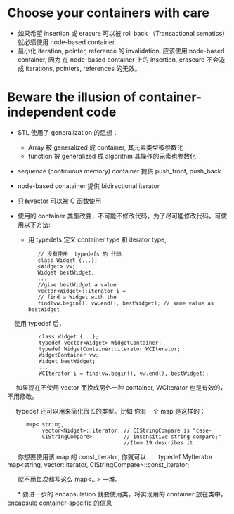 # Choose your containers with care #

* 如果希望 insertion 或 erasure 可以被  roll back （Transactional sematics）就必须使用 node-based container.
* 最小化 iteration, pointer, reference 的 invalidation, 应该使用 node-based container, 因为 在 node-based container 上的 insertion, eraseure 不会造成 iterations, pointers, references 的无效。


# Beware the illusion of container-independent code #

* STL 使用了 generalization 的思想：

    * Array 被 generalized 成 container, 其元素类型被参数化
    * function 被 generalized 成 algorithm 其操作的元素也参数化

* sequence (continuous memory) container 提供 push_front, push_back
* node-based conatainer 提供 bidirectional iterator
* 只有vector 可以被 C 函数使用
* 使用的 container 类型改变，不可能不修改代码，为了尽可能修改代码，可使用以下方法:

    * 用 typedefs 定义 container type 和 iterator type, 
    
             // 没有使用  typedefs 的 代码
             class Widget {...};
             <Widget> vw;
             Widget bestWidget;
             ...
             //give bestWidget a value
             vector<Widget>::iterator i =
             // find a Widget with the
             find(vw.begin(), vw.end(), bestWidget); // same value as bestWidget
          
      使用 typedef 后， 
      
              class Widget {...};
              typedef vector<Widget> WidgetContainer;
              typedef WidgetContainer::iterator WCIterator;
              WidgetContainer vw;
              Widget bestWidget;
              ...
              WCIterator i = find(vw.begin(), vw.end(), bestWidget);

      如果现在不使用 vector 而换成另外一种 container, WCIterator 也是有效的，不用修改。
      
      typedef 还可以用来简化很长的类型。比如 你有一个 map 是这样的：
      
          map< string,
               vector<Widget>::iterator, // CIStringCompare is "case-
               CIStringCompare>          // insensitive string compare;"
                                         //Item 19 describes it
                                         
       你想要使用该 map 的 const_iterator, 你就可以
      
           typedef MyIterator 
            map<string, vector<Widget>::iterator, CIStringCompare>::const_iterator;
            
       就不用每次都写这么 map<...> 一堆。
       
       * 要进一步的 encapsulation 就要使用类，将实现用的 container 放在类中，encapsule container-specific 的信息
